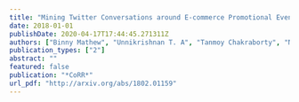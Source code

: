 ```yaml
---
title: "Mining Twitter Conversations around E-commerce Promotional Events"
date: 2018-01-01
publishDate: 2020-04-17T17:44:45.271311Z
authors: ["Binny Mathew", "Unnikrishnan T. A", "Tanmoy Chakraborty", "Niloy Ganguly", "Samik Datta"]
publication_types: ["2"]
abstract: ""
featured: false
publication: "*CoRR*"
url_pdf: "http://arxiv.org/abs/1802.01159"
---
```


